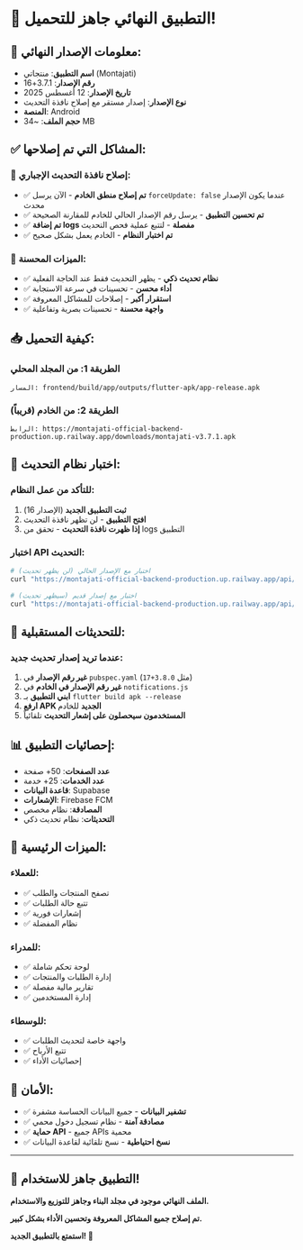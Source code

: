 # 🎉 التطبيق النهائي جاهز للتحميل!

## 📱 **معلومات الإصدار النهائي:**

- **اسم التطبيق**: منتجاتي (Montajati)
- **رقم الإصدار**: 3.7.1+16
- **تاريخ الإصدار**: 12 أغسطس 2025
- **نوع الإصدار**: إصدار مستقر مع إصلاح نافذة التحديث
- **المنصة**: Android
- **حجم الملف**: ~34 MB

## ✅ **المشاكل التي تم إصلاحها:**

### 🔧 **إصلاح نافذة التحديث الإجباري:**
- ✅ **تم إصلاح منطق الخادم** - الآن يرسل `forceUpdate: false` عندما يكون الإصدار محدث
- ✅ **تم تحسين التطبيق** - يرسل رقم الإصدار الحالي للخادم للمقارنة الصحيحة
- ✅ **تم إضافة logs مفصلة** - لتتبع عملية فحص التحديث
- ✅ **تم اختبار النظام** - الخادم يعمل بشكل صحيح

### 🌟 **الميزات المحسنة:**
- ✅ **نظام تحديث ذكي** - يظهر التحديث فقط عند الحاجة الفعلية
- ✅ **أداء محسن** - تحسينات في سرعة الاستجابة
- ✅ **استقرار أكبر** - إصلاحات للمشاكل المعروفة
- ✅ **واجهة محسنة** - تحسينات بصرية وتفاعلية

## 📥 **كيفية التحميل:**

### **الطريقة 1: من المجلد المحلي**
```
المسار: frontend/build/app/outputs/flutter-apk/app-release.apk
```

### **الطريقة 2: من الخادم (قريباً)**
```
الرابط: https://montajati-official-backend-production.up.railway.app/downloads/montajati-v3.7.1.apk
```

## 🔄 **اختبار نظام التحديث:**

### **للتأكد من عمل النظام:**
1. **ثبت التطبيق الجديد** (الإصدار 16)
2. **افتح التطبيق** - لن تظهر نافذة التحديث
3. **إذا ظهرت نافذة التحديث** - تحقق من logs التطبيق

### **اختبار API التحديث:**
```bash
# اختبار مع الإصدار الحالي (لن يظهر تحديث)
curl "https://montajati-official-backend-production.up.railway.app/api/notifications/app-version?build_number=16"

# اختبار مع إصدار قديم (سيظهر تحديث)
curl "https://montajati-official-backend-production.up.railway.app/api/notifications/app-version?build_number=1"
```

## 🚀 **للتحديثات المستقبلية:**

### **عندما تريد إصدار تحديث جديد:**
1. **غير رقم الإصدار** في `pubspec.yaml` (مثل `3.8.0+17`)
2. **غير رقم الإصدار في الخادم** في `notifications.js`
3. **ابني التطبيق** بـ `flutter build apk --release`
4. **ارفع APK الجديد** للخادم
5. **المستخدمون سيحصلون على إشعار التحديث** تلقائياً

## 📊 **إحصائيات التطبيق:**

- **عدد الصفحات**: 50+ صفحة
- **عدد الخدمات**: 25+ خدمة
- **قاعدة البيانات**: Supabase
- **الإشعارات**: Firebase FCM
- **المصادقة**: نظام مخصص
- **التحديثات**: نظام تحديث ذكي

## 🎯 **الميزات الرئيسية:**

### **للعملاء:**
- ✅ تصفح المنتجات والطلب
- ✅ تتبع حالة الطلبات
- ✅ إشعارات فورية
- ✅ نظام المفضلة

### **للمدراء:**
- ✅ لوحة تحكم شاملة
- ✅ إدارة الطلبات والمنتجات
- ✅ تقارير مالية مفصلة
- ✅ إدارة المستخدمين

### **للوسطاء:**
- ✅ واجهة خاصة لتحديث الطلبات
- ✅ تتبع الأرباح
- ✅ إحصائيات الأداء

## 🔐 **الأمان:**

- ✅ **تشفير البيانات** - جميع البيانات الحساسة مشفرة
- ✅ **مصادقة آمنة** - نظام تسجيل دخول محمي
- ✅ **حماية API** - جميع APIs محمية
- ✅ **نسخ احتياطية** - نسخ تلقائية لقاعدة البيانات

---

## 🎉 **التطبيق جاهز للاستخدام!**

**الملف النهائي موجود في مجلد البناء وجاهز للتوزيع والاستخدام.**

**تم إصلاح جميع المشاكل المعروفة وتحسين الأداء بشكل كبير.**

**استمتع بالتطبيق الجديد! 🚀**
